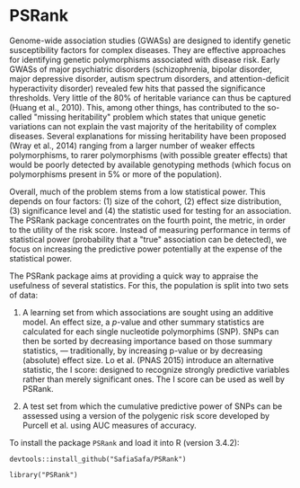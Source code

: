 # PSRank

Genome-wide association studies (GWASs) are designed to identify genetic
susceptibility factors for complex diseases. They are effective approaches for
identifying genetic polymorphisms associated with disease risk. Early GWASs of
major psychiatric disorders (schizophrenia, bipolar disorder, major depressive
disorder, autism spectrum disorders, and attention-deficit hyperactivity
disorder) revealed few hits that passed the significance thresholds. Very little
of the 80% of heritable variance can thus be captured (Huang et al., 2010).
This, among other things, has contributed to the so-called "missing
heritability" problem which states that unique genetic variations can not
explain the vast majority of the heritability of complex diseases. Several
explanations for missing heritability have been proposed (Wray et al., 2014)
ranging from a larger number of weaker effects polymorphisms, to rarer
polymorphisms (with possible greater effects) that would be poorly detected by
available genotyping methods (which focus on polymorphisms present in 5% or more
of the population).

Overall, much of the problem stems from a low statistical power. This depends on
four factors: (1) size of the cohort, (2) effect size distribution, (3)
significance level and (4) the statistic used for testing for an association.
The PSRank package concentrates on the fourth point, the metric, in order to
the utility of the risk score.  Instead of measuring performance in terms
of statistical power (probability that a "true" association can be detected),
we focus on increasing the predictive power potentially at the expense of the
statistical power.

The PSRank package aims at providing a quick way to appraise the usefulness of
several statistics.  For this, the population is split into two sets of data:

1. A learning set from which associations are sought using an additive model. An
effect size, a $p$-value and other summary statistics are calculated for each single nucleotide polymorphims (SNP).
SNPs can then be sorted by decreasing importance based on those summary
statistics, — traditionally, by increasing p-value or by decreasing (absolute)
effect size. Lo et al. (PNAS 2015) introduce an alternative statistic, the
I score: designed to recognize strongly predictive variables rather than
merely significant ones. The I score can be used as well by PSRank.

2. A test set from which the cumulative predictive power of SNPs can be assessed
using a version of the polygenic risk score developed by Purcell et al. using
AUC measures of accuracy.

To install the package `PSRank` and load it into R (version 3.4.2):

```
devtools::install_github("SafiaSafa/PSRank")

library("PSRank")
```
